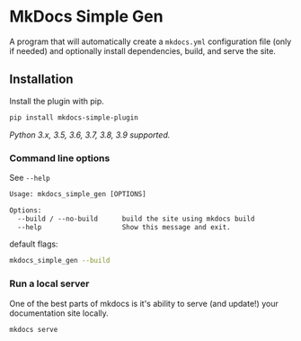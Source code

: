 # MkDocs Simple Gen

A program that will automatically create a `mkdocs.yml` configuration file (only if needed) and optionally install dependencies, build, and serve the site.

## Installation

Install the plugin with pip.

```bash
pip install mkdocs-simple-plugin
```

_Python 3.x, 3.5, 3.6, 3.7, 3.8, 3.9 supported._


### Command line options

See `--help`

```txt
Usage: mkdocs_simple_gen [OPTIONS]

Options:
  --build / --no-build      build the site using mkdocs build
  --help                    Show this message and exit.
```

default flags:

```bash
mkdocs_simple_gen --build
```

### Run a local server

One of the best parts of mkdocs is it's ability to serve (and update!) your documentation site locally.

```bash
mkdocs serve
```
